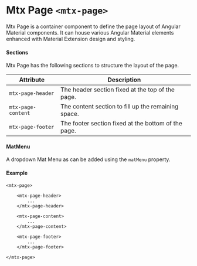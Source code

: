 # Mtx Page `<mtx-page>`

Mtx Page is a container component to define the page layout of Angular Material components. It can house various Angular Material elements enhanced with Material Extension design and styling.

#### Sections

Mtx Page has the following sections to structure the layout of the page.

| Attribute              | Description                                                  |
| ---------------------- | ------------------------------------------------------------ |
| `mtx-page-header`      | The header section fixed at the top of the page.             |
| `mtx-page-content`     | The content section to fill up the remaining space.          |
| `mtx-page-footer`      | The footer section fixed at the bottom of the page.          |

#### MatMenu

A dropdown Mat Menu as can be added using the `matMenu` property.

#### Example

```
<mtx-page>

    <mtx-page-header>
        ...
    </mtx-page-header>
    
    <mtx-page-content>
        ...
    </mtx-page-content>
    
    <mtx-page-footer>
        ...
    </mtx-page-footer>
    
</mtx-page>
```
